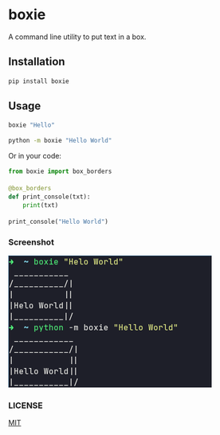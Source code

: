 # boxie

A command line utility to put text in a box.

## Installation

```bash
pip install boxie
```

## Usage

```bash
boxie "Hello"
```

```bash
python -m boxie "Hello World"
```

Or in your code:

```python
from boxie import box_borders

@box_borders
def print_console(txt):
    print(txt)

print_console("Hello World")
```

### Screenshot

![Screenshot](./assets/screenshot.png)

### LICENSE

[MIT](./LICENSE)
